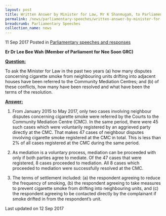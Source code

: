 ```yaml
---
layout: post
title: Written Answer by Minister for Law, Mr K Shanmugam, to Parliamentary Question on Complaints of Cigarette Smoke Drifting into Neighbouring Houses
permalink: /news/parliamentary-speeches/written-answer-by-minister-for-law--mr-k-shanmugam--to-parliamen13
breadcrumb: Parliamentary Speeches
collection_name: news
---
```


11 Sep 2017 Posted in [Parliamentary speeches and responses](/news/parliamentary-speeches)

**Er Dr Lee Bee Wah (Member of Parliament for Nee Soon GRC)**

**<u>Question:</u>**

To ask the Minister for Law in the past two years (a) how many disputes concerning cigarette smoke from neighbouring units drifting into adjacent houses have been referred to the Community Mediation Centres; and (b) of these conflicts, how many have been resolved and what have been the terms of the resolution.



**<u>Answer:</u>**


1. From January 2015 to May 2017, only two cases involving neighbour disputes concerning cigarette smoke were referred by the Courts to the Community Mediation Centre (CMC). In the same period, there were 45 such cases which were voluntarily registered by an aggrieved party directly at the CMC. That makes 47 cases of neighbour disputes involving cigarette smoke registered at the CMC in total. This is less than 2% of all cases registered at the CMC during the same period.

 

2. As mediation is a voluntary process, mediation can be proceeded with only if both parties agree to mediate. Of the 47 cases that were registered, 8 cases proceeded to mediation. All 8 cases which proceeded to mediation were successfully resolved at the CMC.

 

3. The terms of settlement included: (a) the respondent agreeing to reduce the frequency of smoking, (b) the respondent agreeing to take measures to prevent cigarette smoke from drifting into neighbouring units, and (c) the respondent agreeing to be contacted directly by the complainant if smoke drifted in from the respondent’s unit.

<p class="right-side-updated">Last updated on 12 Sep 2017</p>
